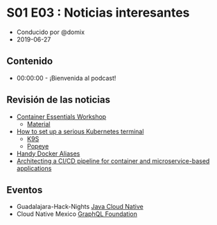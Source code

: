 # S01 E03 : Noticias interesantes

- Conducido por @domix
- 2019-06-27

## Contenido

- 00:00:00 - ¡Bienvenida al podcast!

<!---
- 00:04:00 - Revisión de las noticias
--->

## Revisión de las noticias

* [Container Essentials Workshop](http://ripperon.com/docker/2019/06/12/container-essentials-workshop/)
    * [Material](https://docs.google.com/presentation/d/1lMZzHKp9iH6uOmiuuDtXi958XUBfn9oWMN3ZMfHPQqI/edit#slide=id.p)
* [How to set up a serious Kubernetes terminal](https://medium.com/free-code-camp/how-to-set-up-a-serious-kubernetes-terminal-dd07cab51cd4)
    * [K9S](https://github.com/derailed/k9s)
    * [Popeye](https://github.com/derailed/popeye)
* [Handy Docker Aliases](https://hackernoon.com/handy-docker-aliases-4bd85089a3b8)
* [Architecting a CI/CD pipeline for container and microservice-based applications](https://medium.com/@alokmalakar/architecting-a-ci-cd-pipeline-for-container-and-microservice-based-applications-120f4b470681)


## Eventos

* Guadalajara-Hack-Nights [Java Cloud Native](https://www.meetup.com/Guadalajara-Hack-Nights/events/262518614/)
* Cloud Native Mexico [GraphQL Foundation](https://www.meetup.com/Cloud-Native-Mexico/events/262594826/)


